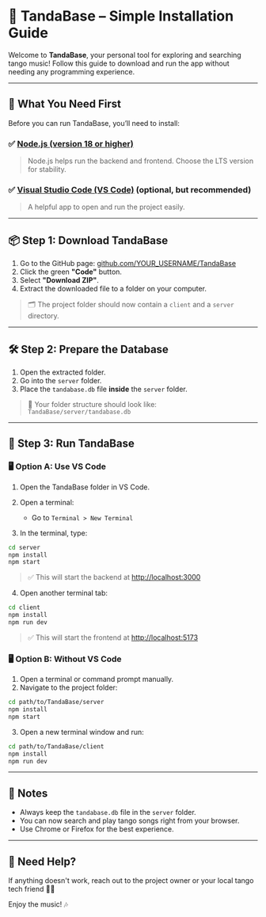 # 📖 TandaBase – Simple Installation Guide

Welcome to **TandaBase**, your personal tool for exploring and searching tango music! Follow this guide to download and run the app without needing any programming experience.

---

## 🧰 What You Need First

Before you can run TandaBase, you’ll need to install:

### ✅ [Node.js (version 18 or higher)](https://nodejs.org/)

> Node.js helps run the backend and frontend. Choose the LTS version for stability.

### ✅ [Visual Studio Code (VS Code)](https://code.visualstudio.com/) (optional, but recommended)

> A helpful app to open and run the project easily.

---

## 📦 Step 1: Download TandaBase

1. Go to the GitHub page: [github.com/YOUR\_USERNAME/TandaBase](https://github.com/YOUR_USERNAME/TandaBase)
2. Click the green **"Code"** button.
3. Select **"Download ZIP"**.
4. Extract the downloaded file to a folder on your computer.

> 🗂️ The project folder should now contain a `client` and a `server` directory.

---

## 🛠️ Step 2: Prepare the Database

1. Open the extracted folder.
2. Go into the `server` folder.
3. Place the `tandabase.db` file **inside** the `server` folder.

> 📁 Your folder structure should look like: `TandaBase/server/tandabase.db`

---

## 🚀 Step 3: Run TandaBase

### 🖥️ Option A: Use VS Code

1. Open the TandaBase folder in VS Code.

2. Open a terminal:

   * Go to `Terminal > New Terminal`

3. In the terminal, type:

```bash
cd server
npm install
npm start
```

> ✅ This will start the backend at [http://localhost:3000](http://localhost:3000)

4. Open another terminal tab:

```bash
cd client
npm install
npm run dev
```

> ✅ This will start the frontend at [http://localhost:5173](http://localhost:5173)

### 🖥️ Option B: Without VS Code

1. Open a terminal or command prompt manually.
2. Navigate to the project folder:

```bash
cd path/to/TandaBase/server
npm install
npm start
```

3. Open a new terminal window and run:

```bash
cd path/to/TandaBase/client
npm install
npm run dev
```

---

## 📌 Notes

* Always keep the `tandabase.db` file in the `server` folder.
* You can now search and play tango songs right from your browser.
* Use Chrome or Firefox for the best experience.

---

## 💬 Need Help?

If anything doesn't work, reach out to the project owner or your local tango tech friend 💃🕺

Enjoy the music! 🎶
